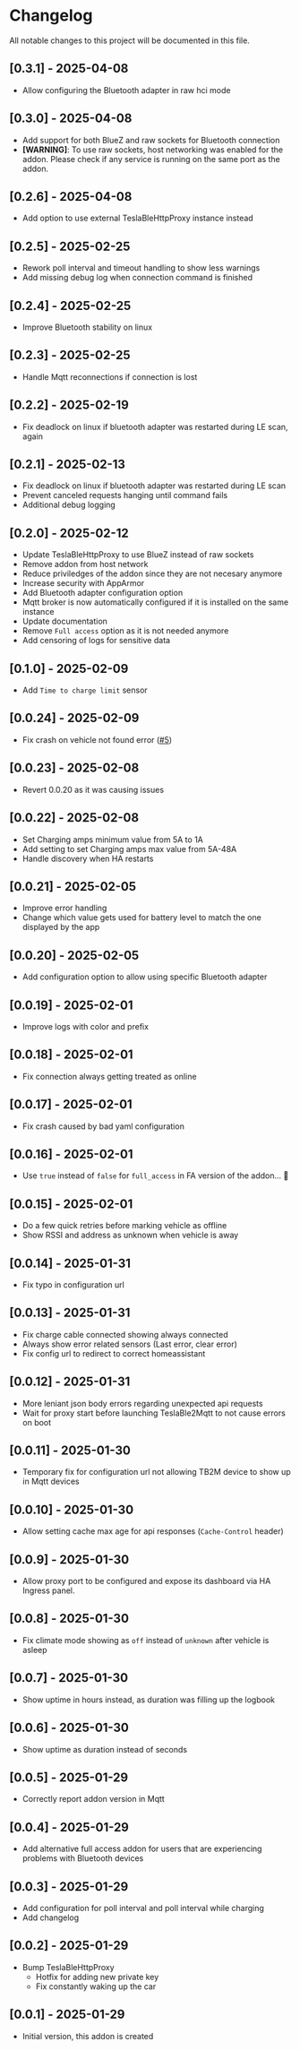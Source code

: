 # Changelog

All notable changes to this project will be documented in this file.

## [0.3.1] - 2025-04-08

- Allow configuring the Bluetooth adapter in raw hci mode

## [0.3.0] - 2025-04-08

- Add support for both BlueZ and raw sockets for Bluetooth connection
- **[WARNING]**: To use raw sockets, host networking was enabled for the addon. Please check if any service is running on the same port as the addon.

## [0.2.6] - 2025-04-08

- Add option to use external TeslaBleHttpProxy instance instead

## [0.2.5] - 2025-02-25

- Rework poll interval and timeout handling to show less warnings
- Add missing debug log when connection command is finished

## [0.2.4] - 2025-02-25

- Improve Bluetooth stability on linux

## [0.2.3] - 2025-02-25

- Handle Mqtt reconnections if connection is lost

## [0.2.2] - 2025-02-19

- Fix deadlock on linux if bluetooth adapter was restarted during LE scan, again

## [0.2.1] - 2025-02-13

- Fix deadlock on linux if bluetooth adapter was restarted during LE scan
- Prevent canceled requests hanging until command fails
- Additional debug logging

## [0.2.0] - 2025-02-12

- Update TeslaBleHttpProxy to use BlueZ instead of raw sockets
- Remove addon from host network
- Reduce priviledges of the addon since they are not necesary anymore
- Increase security with AppArmor 
- Add Bluetooth adapter configuration option
- Mqtt broker is now automatically configured if it is installed on the same instance
- Update documentation
- Remove `Full access` option as it is not needed anymore
- Add censoring of logs for sensitive data

## [0.1.0] - 2025-02-09

- Add `Time to charge limit` sensor

## [0.0.24] - 2025-02-09

- Fix crash on vehicle not found error ([#5](https://github.com/Lenart12/TeslaBle2Mqtt/issues/5))

## [0.0.23] - 2025-02-08

- Revert 0.0.20 as it was causing issues

## [0.0.22] - 2025-02-08

- Set Charging amps minimum value from 5A to 1A
- Add setting to set Charging amps max value from 5A-48A
- Handle discovery when HA restarts

## [0.0.21] - 2025-02-05

- Improve error handling
- Change which value gets used for battery level to match the one displayed by the app

## [0.0.20] - 2025-02-05

- Add configuration option to allow using specific Bluetooth adapter

## [0.0.19] - 2025-02-01

- Improve logs with color and prefix

## [0.0.18] - 2025-02-01

- Fix connection always getting treated as online

## [0.0.17] - 2025-02-01

- Fix crash caused by bad yaml configuration

## [0.0.16] - 2025-02-01

- Use `true` instead of `false` for `full_access` in FA version of the addon... 🤦

## [0.0.15] - 2025-02-01

- Do a few quick retries before marking vehicle as offline
- Show RSSI and address as unknown when vehicle is away 

## [0.0.14] - 2025-01-31

- Fix typo in configuration url

## [0.0.13] - 2025-01-31

- Fix charge cable connected showing always connected
- Always show error related sensors (Last error, clear error)
- Fix config url to redirect to correct homeassistant

## [0.0.12] - 2025-01-31

- More leniant json body errors regarding unexpected api requests
- Wait for proxy start before launching TeslaBle2Mqtt to not cause errors on boot

## [0.0.11] - 2025-01-30

- Temporary fix for configuration url not allowing TB2M device to show up in Mqtt devices

## [0.0.10] - 2025-01-30

- Allow setting cache max age for api responses (`Cache-Control` header)

## [0.0.9] - 2025-01-30

- Allow proxy port to be configured and expose its dashboard via HA Ingress panel.

## [0.0.8] - 2025-01-30

- Fix climate mode showing as `off`  instead of `unknown` after vehicle is asleep

## [0.0.7] - 2025-01-30

- Show uptime in hours instead, as duration was filling up the logbook

## [0.0.6] - 2025-01-30

- Show uptime as duration instead of seconds

## [0.0.5] - 2025-01-29

- Correctly report addon version in Mqtt

## [0.0.4] - 2025-01-29

- Add alternative full access addon for users that are experiencing problems with Bluetooth devices

## [0.0.3] - 2025-01-29

- Add configuration for poll interval and poll interval while charging
- Add changelog

## [0.0.2] - 2025-01-29

- Bump TeslaBleHttpProxy
    - Hotfix for adding new private key 
    - Fix constantly waking up the car


## [0.0.1] - 2025-01-29

- Initial version, this addon is created